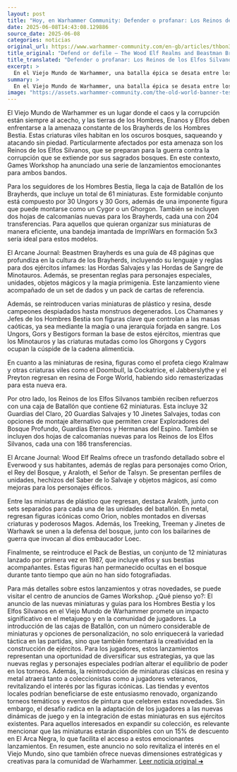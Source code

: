 ```yaml
---
layout: post
title: "Hoy, en Warhammer Community: Defender o profanar: Los Reinos de los Elfos Silvanos y las Manadas de Bestias luchan por los bosques del Viejo Mundo"
date: 2025-06-08T14:43:08.129886
source_date: 2025-06-08
categories: noticias
original_url: https://www.warhammer-community.com/en-gb/articles/thbon3tc/defend-or-defile-the-wood-elf-realms-and-beastman-brayherds-battle-for-the-forests-of-the-old-world/
title_original: "Defend or defile – The Wood Elf Realms and Beastman Brayherds battle for the forests of the Old World - Warhammer Community"
title_translated: "Defender o profanar: Los Reinos de los Elfos Silvanos y las Manadas de Bestias luchan por los bosques del Viejo Mundo"
excerpt: >
  En el Viejo Mundo de Warhammer, una batalla épica se desata entre los Reinos de los Elfos Silvanos y las Manadas de Bestias. Mientras el caos se extiende, los elfos defienden sus sagrados bosques de la corrupción que traen las bestias. Con nuevas miniaturas y guías detalladas en el Arcane Journal, los jugadores pueden sumergirse en esta lucha titánica. Ya sea que elijas proteger la naturaleza o unirte a las hordas de bestias, esta expansión promete intensas batallas y estrategias emocionantes que mantendrán a los fanáticos al borde de sus asientos.
summary: >
  En el Viejo Mundo de Warhammer, una batalla épica se desata entre los Reinos de los Elfos Silvanos y las Manadas de Bestias. Mientras el caos se extiende, los elfos defienden sus sagrados bosques de la corrupción que traen las bestias. Con nuevas miniaturas y guías detalladas en el Arcane Journal, los jugadores pueden sumergirse en esta lucha titánica. Ya sea que elijas proteger la naturaleza o unirte a las hordas de bestias, esta expansión promete intensas batallas y estrategias emocionantes que mantendrán a los fanáticos al borde de sus asientos.
image: "https://assets.warhammer-community.com/the-old-world-banner-test.jpg"
---
```


El Viejo Mundo de Warhammer es un lugar donde el caos y la corrupción están siempre al acecho, y las tierras de los Hombres, Enanos y Elfos deben enfrentarse a la amenaza constante de los Brayherds de los Hombres Bestia. Estas criaturas viles habitan en los oscuros bosques, saqueando y atacando sin piedad. Particularmente afectados por esta amenaza son los Reinos de los Elfos Silvanos, que se preparan para la guerra contra la corrupción que se extiende por sus sagrados bosques. En este contexto, Games Workshop ha anunciado una serie de lanzamientos emocionantes para ambos bandos.

Para los seguidores de los Hombres Bestia, llega la caja de Batallón de los Brayherds, que incluye un total de 61 miniaturas. Este formidable conjunto está compuesto por 30 Ungors y 30 Gors, además de una imponente figura que puede montarse como un Cygor o un Ghorgon. También se incluyen dos hojas de calcomanías nuevas para los Brayherds, cada una con 204 transferencias. Para aquellos que quieran organizar sus miniaturas de manera eficiente, una bandeja imantada de ImpriWars en formación 5x3 sería ideal para estos modelos.

El Arcane Journal: Beastmen Brayherds es una guía de 48 páginas que profundiza en la cultura de los Brayherds, incluyendo su lenguaje y reglas para dos ejércitos infames: las Hordas Salvajes y las Hordas de Sangre de Minotauros. Además, se presentan reglas para personajes especiales, unidades, objetos mágicos y la magia primigenia. Este lanzamiento viene acompañado de un set de dados y un pack de cartas de referencia.

Además, se reintroducen varias miniaturas de plástico y resina, desde campeones despiadados hasta monstruos degenerados. Los Chamanes y Jefes de los Hombres Bestia son figuras clave que controlan a las masas caóticas, ya sea mediante la magia o una jerarquía forjada en sangre. Los Ungors, Gors y Bestigors forman la base de estos ejércitos, mientras que los Minotauros y las criaturas mutadas como los Ghorgons y Cygors ocupan la cúspide de la cadena alimenticia.

En cuanto a las miniaturas de resina, figuras como el profeta ciego Kralmaw y otras criaturas viles como el Doombull, la Cockatrice, el Jabberslythe y el Preyton regresan en resina de Forge World, habiendo sido remasterizadas para esta nueva era.

Por otro lado, los Reinos de los Elfos Silvanos también reciben refuerzos con una caja de Batallón que contiene 62 miniaturas. Esta incluye 32 Guardias del Claro, 20 Guardias Salvajes y 10 Jinetes Salvajes, todas con opciones de montaje alternativo que permiten crear Exploradores del Bosque Profundo, Guardias Eternos y Hermanas del Espino. También se incluyen dos hojas de calcomanías nuevas para los Reinos de los Elfos Silvanos, cada una con 186 transferencias.

El Arcane Journal: Wood Elf Realms ofrece un trasfondo detallado sobre el Everwood y sus habitantes, además de reglas para personajes como Orion, el Rey del Bosque, y Araloth, el Señor de Talsyn. Se presentan perfiles de unidades, hechizos del Saber de lo Salvaje y objetos mágicos, así como mejoras para los personajes élficos.

Entre las miniaturas de plástico que regresan, destaca Araloth, junto con sets separados para cada una de las unidades del batallón. En metal, regresan figuras icónicas como Orion, nobles montados en diversas criaturas y poderosos Magos. Además, los Treeking, Treeman y Jinetes de Warhawk se unen a la defensa del bosque, junto con los bailarines de guerra que invocan al dios embaucador Loec.

Finalmente, se reintroduce el Pack de Bestias, un conjunto de 12 miniaturas lanzado por primera vez en 1987, que incluye elfos y sus bestias acompañantes. Estas figuras han permanecido ocultas en el bosque durante tanto tiempo que aún no han sido fotografiadas.

Para más detalles sobre estos lanzamientos y otras novedades, se puede visitar el centro de anuncios de Games Workshop.
¿Qué pienso yo?: El anuncio de las nuevas miniaturas y guías para los Hombres Bestia y los Elfos Silvanos en el Viejo Mundo de Warhammer promete un impacto significativo en el metajuego y en la comunidad de jugadores. La introducción de las cajas de Batallón, con un número considerable de miniaturas y opciones de personalización, no solo enriquecerá la variedad táctica en las partidas, sino que también fomentará la creatividad en la construcción de ejércitos. Para los jugadores, estos lanzamientos representan una oportunidad de diversificar sus estrategias, ya que las nuevas reglas y personajes especiales podrían alterar el equilibrio de poder en los torneos. Además, la reintroducción de miniaturas clásicas en resina y metal atraerá tanto a coleccionistas como a jugadores veteranos, revitalizando el interés por las figuras icónicas. Las tiendas y eventos locales podrían beneficiarse de este entusiasmo renovado, organizando torneos temáticos y eventos de pintura que celebren estas novedades. Sin embargo, el desafío radica en la adaptación de los jugadores a las nuevas dinámicas de juego y en la integración de estas miniaturas en sus ejércitos existentes. Para aquellos interesados en expandir su colección, es relevante mencionar que las miniaturas estarán disponibles con un 15% de descuento en El Arca Negra, lo que facilita el acceso a estos emocionantes lanzamientos. En resumen, este anuncio no solo revitaliza el interés en el Viejo Mundo, sino que también ofrece nuevas dimensiones estratégicas y creativas para la comunidad de Warhammer.
[Leer noticia original ➜](https://www.warhammer-community.com/en-gb/articles/thbon3tc/defend-or-defile-the-wood-elf-realms-and-beastman-brayherds-battle-for-the-forests-of-the-old-world/)
